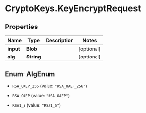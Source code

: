 # CryptoKeys.KeyEncryptRequest

## Properties
Name | Type | Description | Notes
------------ | ------------- | ------------- | -------------
**input** | **Blob** |  | [optional] 
**alg** | **String** |  | [optional] 


<a name="AlgEnum"></a>
## Enum: AlgEnum


* `RSA_OAEP_256` (value: `"RSA_OAEP_256"`)

* `RSA_OAEP` (value: `"RSA_OAEP"`)

* `RSA1_5` (value: `"RSA1_5"`)




